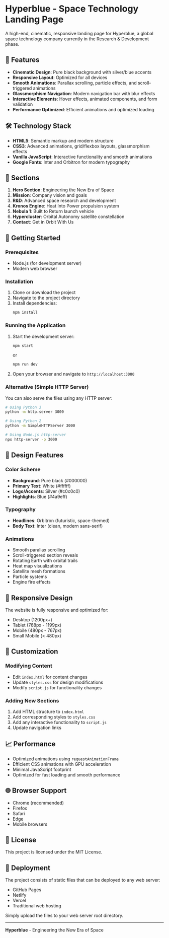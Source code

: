 # Hyperblue - Space Technology Landing Page

A high-end, cinematic, responsive landing page for Hyperblue, a global space technology company currently in the Research & Development phase.

## 🚀 Features

- **Cinematic Design**: Pure black background with silver/blue accents
- **Responsive Layout**: Optimized for all devices
- **Smooth Animations**: Parallax scrolling, particle effects, and scroll-triggered animations
- **Glassmorphism Navigation**: Modern navigation bar with blur effects
- **Interactive Elements**: Hover effects, animated components, and form validation
- **Performance Optimized**: Efficient animations and optimized loading

## 🛠 Technology Stack

- **HTML5**: Semantic markup and modern structure
- **CSS3**: Advanced animations, grid/flexbox layouts, glassmorphism effects
- **Vanilla JavaScript**: Interactive functionality and smooth animations
- **Google Fonts**: Inter and Orbitron for modern typography

## 🌟 Sections

1. **Hero Section**: Engineering the New Era of Space
2. **Mission**: Company vision and goals
3. **R&D**: Advanced space research and development
4. **Kronos Engine**: Heat Into Power propulsion system
5. **Nebula 1**: Built to Return launch vehicle
6. **Hypercluster**: Orbital Autonomy satellite constellation
7. **Contact**: Get in Orbit With Us

## 🚀 Getting Started

### Prerequisites
- Node.js (for development server)
- Modern web browser

### Installation

1. Clone or download the project
2. Navigate to the project directory
3. Install dependencies:
   ```bash
   npm install
   ```

### Running the Application

1. Start the development server:
   ```bash
   npm start
   ```
   or
   ```bash
   npm run dev
   ```

2. Open your browser and navigate to `http://localhost:3000`

### Alternative (Simple HTTP Server)

You can also serve the files using any HTTP server:
```bash
# Using Python 3
python -m http.server 3000

# Using Python 2
python -m SimpleHTTPServer 3000

# Using Node.js http-server
npx http-server -p 3000
```

## 🎨 Design Features

### Color Scheme
- **Background**: Pure black (#000000)
- **Primary Text**: White (#ffffff)
- **Logo/Accents**: Silver (#c0c0c0)
- **Highlights**: Blue (#4a9eff)

### Typography
- **Headlines**: Orbitron (futuristic, space-themed)
- **Body Text**: Inter (clean, modern sans-serif)

### Animations
- Smooth parallax scrolling
- Scroll-triggered section reveals
- Rotating Earth with orbital trails
- Heat map visualizations
- Satellite mesh formations
- Particle systems
- Engine fire effects

## 📱 Responsive Design

The website is fully responsive and optimized for:
- Desktop (1200px+)
- Tablet (768px - 1199px)
- Mobile (480px - 767px)
- Small Mobile (< 480px)

## 🔧 Customization

### Modifying Content
- Edit `index.html` for content changes
- Update `styles.css` for design modifications
- Modify `script.js` for functionality changes

### Adding New Sections
1. Add HTML structure to `index.html`
2. Add corresponding styles to `styles.css`
3. Add any interactive functionality to `script.js`
4. Update navigation links

## 📈 Performance

- Optimized animations using `requestAnimationFrame`
- Efficient CSS animations with GPU acceleration
- Minimal JavaScript footprint
- Optimized for fast loading and smooth performance

## 🌐 Browser Support

- Chrome (recommended)
- Firefox
- Safari
- Edge
- Mobile browsers

## 📄 License

This project is licensed under the MIT License.

## 🚀 Deployment

The project consists of static files that can be deployed to any web server:
- GitHub Pages
- Netlify
- Vercel
- Traditional web hosting

Simply upload the files to your web server root directory.

---

**Hyperblue** - Engineering the New Era of Space
